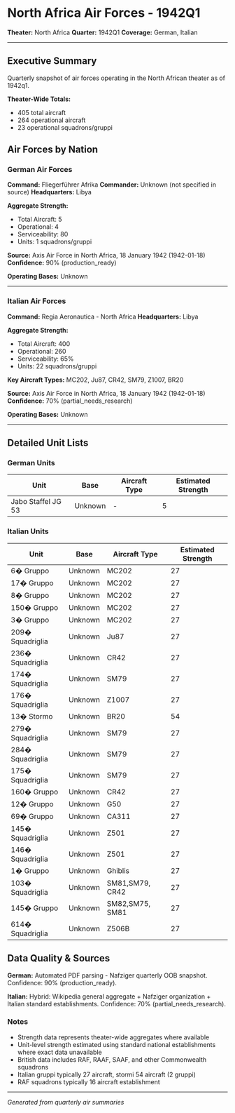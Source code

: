 # North Africa Air Forces - 1942Q1

**Theater:** North Africa
**Quarter:** 1942Q1
**Coverage:** German, Italian

---

## Executive Summary

Quarterly snapshot of air forces operating in the North African theater as of 1942q1.

**Theater-Wide Totals:**
- 405 total aircraft
- 264 operational aircraft
- 23 operational squadrons/gruppi

## Air Forces by Nation

### German Air Forces

**Command:** Fliegerführer Afrika
**Commander:** Unknown (not specified in source)
**Headquarters:** Libya

**Aggregate Strength:**
- Total Aircraft: 5
- Operational: 4
- Serviceability: 80
- Units: 1 squadrons/gruppi

**Source:** Axis Air Force in North Africa, 18 January 1942 (1942-01-18)
**Confidence:** 90% (production_ready)

**Operating Bases:** Unknown

---

### Italian Air Forces

**Command:** Regia Aeronautica - North Africa
**Headquarters:** Libya

**Aggregate Strength:**
- Total Aircraft: 400
- Operational: 260
- Serviceability: 65%
- Units: 22 squadrons/gruppi

**Key Aircraft Types:** MC202, Ju87, CR42, SM79, Z1007, BR20

**Source:** Axis Air Force in North Africa, 18 January 1942 (1942-01-18)
**Confidence:** 70% (partial_needs_research)

**Operating Bases:** Unknown

---

## Detailed Unit Lists

### German Units

| Unit | Base | Aircraft Type | Estimated Strength |
|------|------|---------------|--------------------|
| Jabo Staffel JG 53 | Unknown | - | 5 |

### Italian Units

| Unit | Base | Aircraft Type | Estimated Strength |
|------|------|---------------|--------------------|
| 6� Gruppo | Unknown | MC202 | 27 |
| 17� Gruppo | Unknown | MC202 | 27 |
| 8� Gruppo | Unknown | MC202 | 27 |
| 150� Gruppo | Unknown | MC202 | 27 |
| 3� Gruppo | Unknown | MC202 | 27 |
| 209� Squadriglia | Unknown | Ju87 | 27 |
| 236� Squadriglia | Unknown | CR42 | 27 |
| 174� Squadriglia | Unknown | SM79 | 27 |
| 176� Squadriglia | Unknown | Z1007 | 27 |
| 13� Stormo | Unknown | BR20 | 54 |
| 279� Squadriglia | Unknown | SM79 | 27 |
| 284� Squadriglia | Unknown | SM79 | 27 |
| 175� Squadriglia | Unknown | SM79 | 27 |
| 160� Gruppo | Unknown | CR42 | 27 |
| 12� Gruppo | Unknown | G50 | 27 |
| 69� Gruppo | Unknown | CA311 | 27 |
| 145� Squadriglia | Unknown | Z501 | 27 |
| 146� Squadriglia | Unknown | Z501 | 27 |
| 1� Gruppo | Unknown | Ghiblis | 27 |
| 103� Squadriglia | Unknown | SM81,SM79, CR42 | 27 |
| 145� Gruppo | Unknown | SM82,SM75, SM81 | 27 |
| 614� Squadriglia | Unknown | Z506B | 27 |

## Data Quality & Sources

**German:** Automated PDF parsing - Nafziger quarterly OOB snapshot. Confidence: 90% (production_ready).

**Italian:** Hybrid: Wikipedia general aggregate + Nafziger organization + Italian standard establishments. Confidence: 70% (partial_needs_research).

### Notes

- Strength data represents theater-wide aggregates where available
- Unit-level strength estimated using standard national establishments where exact data unavailable
- British data includes RAF, RAAF, SAAF, and other Commonwealth squadrons
- Italian gruppi typically 27 aircraft, stormi 54 aircraft (2 gruppi)
- RAF squadrons typically 16 aircraft establishment

---

*Generated from quarterly air summaries*
